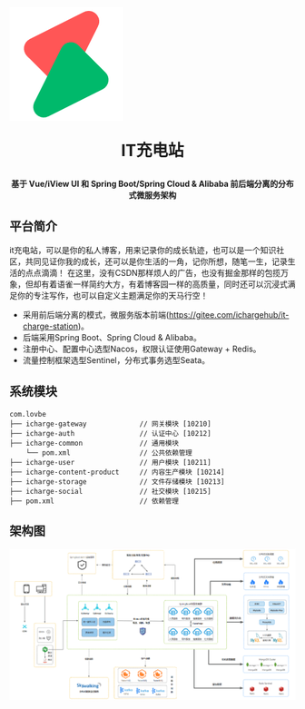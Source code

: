 <img align="center" src="充电.png"/>
<h1 align="center" style="margin: 30px 0 30px; font-weight: bold;">IT充电站</h1>
<h4 align="center">基于 Vue/iView UI 和 Spring Boot/Spring Cloud & Alibaba 前后端分离的分布式微服务架构</h4>


## 平台简介

it充电站，可以是你的私人博客，用来记录你的成长轨迹，也可以是一个知识社区，共同见证你我的成长，还可以是你生活的一角，记你所想，随笔一生，记录生活的点点滴滴！
在这里，没有CSDN那样烦人的广告，也没有掘金那样的包揽万象，但却有着语雀一样简约大方，有着博客园一样的高质量，同时还可以沉浸式满足你的专注写作，也可以自定义主题满足你的天马行空！

* 采用前后端分离的模式，微服务版本前端(https://gitee.com/ichargehub/it-charge-station)。
* 后端采用Spring Boot、Spring Cloud & Alibaba。
* 注册中心、配置中心选型Nacos，权限认证使用Gateway + Redis。
* 流量控制框架选型Sentinel，分布式事务选型Seata。

## 系统模块

~~~
com.lovbe     
├── icharge-gateway             // 网关模块 [10210]
├── icharge-auth                // 认证中心 [10212]
├── icharge-common              // 通用模块
    └── pom.xml                 // 公共依赖管理
├── icharge-user                // 用户模块 [10211]
├── icharge-content-product     // 内容生产模块 [10214]
├── icharge-storage             // 文件存储模块 [10213]
├── icharge-social              // 社交模块 [10215]
├── pom.xml                     // 依赖管理
~~~

## 架构图

![技术结构](./技术架构图.png)
